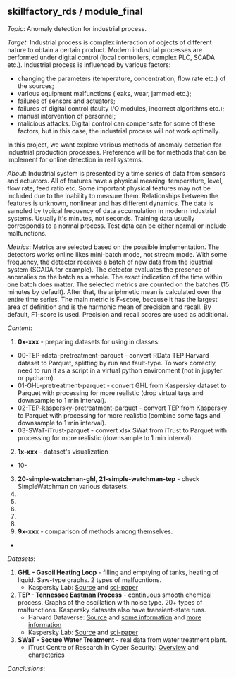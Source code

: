 ## skillfactory_rds / module_final

*Topic*: Anomaly detection for industrial process.

*Target*: Industrial process is complex interaction of objects of different nature to obtain a certain product. 
Modern industrial processes are performed under digital control (local controllers, complex PLC, SCADA etc.).
Industrial process is influenced by various factors:
- changing the parameters (temperature, concentration, flow rate etc.) of the sources;
- various equipment malfunctions (leaks, wear, jammed etc.);
- failures of sensors and actuators;
- failures of digital control (faulty I/O modules, incorrect algorithms etc.);
- manual intervention of personnel;
- malicious attacks.
Digital control can compensate for some of these factors, but in this case, the industrial process will not work optimally.

In this project, we want explore various methods of anomaly detection for industrial production processes.
Preference will be for methods that can be implement for online detection in real systems.

*About*: Industrial system is presented by a time series of data from sensors and actuators.
All of features have a physical meaning: temperature, level, flow rate, feed ratio etc.
Some important physical features may not be included due to the inability to measure them.
Relationships between the features is unknown, nonlinear and has different dynamics.
The data is sampled by typical frequency of data accumulation in modern industrial systems. Usually it's minutes, not seconds.
Training data usually corresponds to a normal process. Test data can be either normal or include malfunctions.

*Metrics*: Metrics are selected based on the possible implementation. The detectors works online likes mini-batch mode, not stream mode.
With some frequency, the detector receives a batch of new data from the idustrial system (SCADA for example). 
The detector evaluates the presence of anomalies on the batch as a whole. The exact indication of the time within one batch does matter.
The selected metrics are counted on the batches (15 minutes by default). After that, the ariphmetic mean is calculated over the entire time series.
The main metric is F-score, because it has the largest area of definition and is the harmonic mean of precision and recall. By default, F1-score is used.
Precision and recall scores are used as additional.

*Content*:
1. **0x-xxx** - preparing datasets for using in classes:
  - 00-TEP-rdata-pretreatment-parquet - convert RData TEP Harvard dataset to Parquet, splitting by run and fault-type. To work correctly, need to run it as a script in a virtual python environment (not in jupyter or pycharm).
  - 01-GHL-pretreatment-parquet - convert GHL from Kaspersky dataset to Parquet with processing for more realistic (drop virtual tags and downsample to 1 min interval).
  - 02-TEP-kaspersky-pretreatment-parquet - convert TEP from Kaspersky to Parquet with processing for more realistic (combine some tags and downsample to 1 min interval).
  - 03-SWaT-iTrust-parquet - convert xlsx SWat from iTrust to Parquet with processing for more realistic (downsample to 1 min interval).
2. **1x-xxx** - dataset's visualization
  - 10-
3. **20-simple-watchman-ghl**, **21-simple-watchman-tep** - check SimpleWatchman on various datasets.
4. 
5.
6.
7.
8.
9. **9x-xxx** - comparison of methods among themselves.
  - 

*Datasets*:
1. **GHL - Gasoil Heating Loop** - filling and emptying of tanks, heating of liquid. Saw-type graphs. 2 types of malfucntions.
	- Kaspersky Lab: [Source](https://kas.pr/ics-research/dataset_ghl_1) and [sci-paper](https://arxiv.org/abs/1612.06676)
2. **TEP - Tennessee Eastman Process** - continuous smooth chemical process. Graphs of the oscillation with noise type. 20+ types of malfunctions. Kaspersky datasets also have transient-state runs.
	- Harvard Dataverse: [Source](https://doi.org/10.7910/DVN/6C3JR1) and [some information](https://depts.washington.edu/control/LARRY/TE/download.html) and [more information](https://github.com/camaramm/tennessee-eastman-profBraatz)
	- Kaspersky Lab: [Source](https://kas.pr/ics-research/dataset_tep_59) and [sci-paper](https://arxiv.org/abs/1709.02232)
3. **SWaT - Secure Water Treatment** - real data from water treatment plant.
    - iTrust Centre of Research in Cyber Security: [Overview](https://itrust.sutd.edu.sg/itrust-labs-home/itrust-labs_swat/) and [characterics](https://itrust.sutd.edu.sg/itrust-labs_datasets/dataset_info/)

*Conclusions*:
